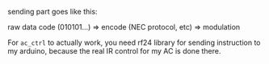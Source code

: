 sending part goes like this:

raw data code (010101...) => encode (NEC protocol, etc) => modulation


For `ac_ctrl` to actually work, you need rf24 library for sending instruction
to my arduino, because the real IR control for my AC is done there.
